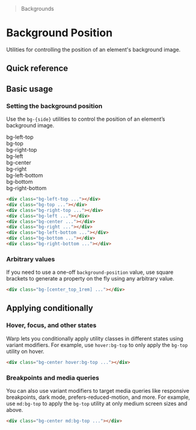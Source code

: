 > Backgrounds

# Background Position

Utilities for controlling the position of an element's background image.

## Quick reference

<qr-table />

## Basic usage

### Setting the background position
Use the `bg-{side}` utilities to control the position of an element’s background image.

<example-container>
  <div class="grid sm:grid-cols-3 gap-24 sm:justify-around">
    <div class="flex flex-col justify-self-center place-items-center">
      <div class="pb-8 pd-font-mono">bg-left-top</div>
      <div class="h-128 w-128 rounded-8 bg-top-left bg-[url(../../images/50s-scientists.jpg)]" style="background-size:300%"></div>
    </div>
    <div class="flex flex-col justify-self-center place-items-center">
      <div class="pb-8 pd-font-mono">bg-top</div>
      <div class="h-128 w-128 rounded-8 bg-top bg-[url(../../images/50s-scientists.jpg)]" style="background-size:300%"></div>
    </div>
    <div class="flex flex-col justify-self-center place-items-center">
      <div class="pb-8 pd-font-mono">bg-right-top</div>
      <div class="h-128 w-128 rounded-8 bg-top-right bg-[url(../../images/50s-scientists.jpg)]" style="background-size:300%"></div>
    </div>
    <div class="flex flex-col justify-self-center place-items-center">
      <div class="pb-8 pd-font-mono">bg-left</div>
      <div class="h-128 w-128 rounded-8 bg-left bg-auto bg-[url(../../images/50s-scientists.jpg)]" style="background-size:300%"></div>
    </div>
    <div class="flex flex-col justify-self-center place-items-center">
      <div class="pb-8 pd-font-mono">bg-center</div>
      <div class="h-128 w-128 rounded-8 bg-center bg-auto bg-[url(../../images/50s-scientists.jpg)]" style="background-size:300%"></div>
    </div>
    <div class="flex flex-col justify-self-center place-items-center">
      <div class="pb-8 pd-font-mono">bg-right</div>
      <div class="h-128 w-128 rounded-8 bg-right bg-auto bg-[url(../../images/50s-scientists.jpg)]" style="background-size:300%"></div>
    </div>
    <div class="flex flex-col justify-self-center place-items-center">
      <div class="pb-8 pd-font-mono">bg-left-bottom</div>
      <div class="h-128 w-128 rounded-8 bg-left-bottom bg-auto bg-[url(../../images/50s-scientists.jpg)]" style="background-size:300%"></div>
    </div>
    <div class="flex flex-col justify-self-center place-items-center">
      <div class="pb-8 pd-font-mono">bg-bottom</div>
      <div class="h-128 w-128 rounded-8 bg-bottom bg-auto bg-[url(../../images/50s-scientists.jpg)]" style="background-size:300%"></div>
    </div>
    <div class="flex flex-col justify-self-center place-items-center">
      <div class="pb-8 pd-font-mono">bg-right-bottom</div>
      <div class="h-128 w-128 rounded-8 bg-right-bottom bg-auto bg-[url(../../images/50s-scientists.jpg)]" style="background-size:300%"></div>
    </div>
  </div>
</example-container>

```html
<div class="bg-left-top ..."></div>
<div class="bg-top ..."></div>
<div class="bg-right-top ..."></div>
<div class="bg-left ..."></div>
<div class="bg-center ..."></div>
<div class="bg-right ..."></div>
<div class="bg-left-bottom ..."></div>
<div class="bg-bottom ..."></div>
<div class="bg-right-bottom ..."></div>
```

### Arbitrary values
If you need to use a one-off `background-position` value, use square brackets to generate a property on the fly using any arbitrary value.

```html
<div class="bg-[center_top_1rem] ..."></div>
```

## Applying conditionally

### Hover, focus, and other states
Warp lets you conditionally apply utility classes in different states using variant modifiers. For example, use `hover:bg-top` to only apply the `bg-top` utility on hover.

```html
<div class="bg-center hover:bg-top ..."></div>
```

### Breakpoints and media queries
You can also use variant modifiers to target media queries like responsive breakpoints, dark mode, prefers-reduced-motion, and more. For example, use `md:bg-top` to apply the `bg-top` utility at only medium screen sizes and above.

```html
<div class="bg-center md:bg-top ..."></div>
```
